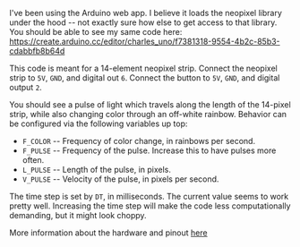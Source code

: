 

I've been using the Arduino web app. I believe it loads the neopixel library under the hood -- not exactly sure how else to get access to that library. You should be able to see my same code here: https://create.arduino.cc/editor/charles_uno/f7381318-9554-4b2c-85b3-cdabbfb8b64d

This code is meant for a 14-element neopixel strip. Connect the neopixel strip to `5V`, `GND`, and digital out `6`. Connect the button to `5V`, `GND`, and digital output `2`.

You should see a pulse of light which travels along the length of the 14-pixel strip, while also changing color through an off-white rainbow. Behavior can be configured via the following variables up top:

- `F_COLOR` -- Frequency of color change, in rainbows per second.
- `F_PULSE` -- Frequency of the pulse. Increase this to have pulses more often.
- `L_PULSE` -- Length of the pulse, in pixels.
- `V_PULSE` -- Velocity of the pulse, in pixels per second.

The time step is set by `DT`, in milliseconds. The current value seems to work pretty well. Increasing the time step will make the code less computationally demanding, but it might look choppy.

More information about the hardware and pinout [here](https://learn.adafruit.com/adafruit-neopixel-uberguide/basic-connections)
